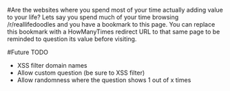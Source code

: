 #Are the websites where you spend most of your time actually adding value to your life?
Lets say you spend much of your time browsing /r/reallifedoodles and you have a
bookmark to this page.
You can replace this bookmark with a HowManyTimes redirect URL to that same page to be reminded
to question its value before visiting.

#Future TODO
- XSS filter domain names
- Allow custom question (be sure to XSS filter)
- Allow randomness where the question shows 1 out of x times
